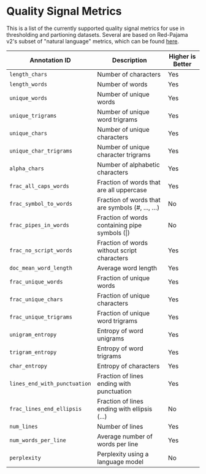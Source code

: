 # Quality Signal Metrics

This is a list of the currently supported quality signal metrics for use in thresholding and partioning datasets.
Several are based on Red-Pajama v2's subset of "natural language" metrics, which can be found [here](https://www.together.ai/blog/redpajama-data-v2).  

| Annotation ID | Description                                    | Higher is Better |
|---------------|------------------------------------------------|-------------------|
| `length_chars` | Number of characters                           | Yes |
| `length_words` | Number of words                                | Yes |
| `unique_words` | Number of unique words                         | Yes |
| `unique_trigrams` | Number of unique word trigrams                 | Yes |
| `unique_chars` | Number of unique characters                    | Yes |
| `unique_char_trigrams` | Number of unique character trigrams            | Yes |
| `alpha_chars` | Number of alphabetic characters                | Yes |
| `frac_all_caps_words` | Fraction of words that are all uppercase       | Yes |
| `frac_symbol_to_words` | Fraction of words that are symbols (#, ..., …) | No |
| `frac_pipes_in_words` | Fraction of words containing pipe symbols (\|) | No |
| `frac_no_script_words` | Fraction of words without script characters    | Yes |
| `doc_mean_word_length` | Average word length                            | Yes |
| `frac_unique_words` | Fraction of unique words                       | Yes |
| `frac_unique_chars` | Fraction of unique characters                  | Yes |
| `frac_unique_trigrams` | Fraction of unique word trigrams               | Yes |
| `unigram_entropy` | Entropy of word unigrams                       | Yes |
| `trigram_entropy` | Entropy of word trigrams                       | Yes |
| `char_entropy` | Entropy of characters                          | Yes |
| `lines_end_with_punctuation` | Fraction of lines ending with punctuation      | Yes |
| `frac_lines_end_ellipsis` | Fraction of lines ending with ellipsis (...)   | No |
| `num_lines` | Number of lines                                | Yes |
| `num_words_per_line` | Average number of words per line               | Yes |
| `perplexity` | Perplexity using a language model              | No |